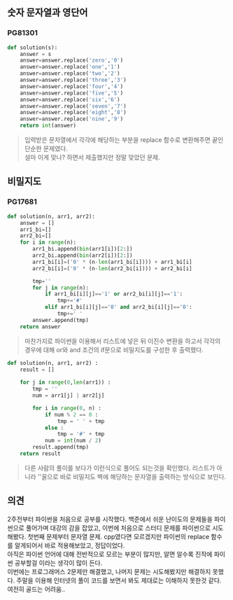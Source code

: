 ## 숫자 문자열과 영단어
### PG81301

```python
def solution(s):
    answer = s
    answer=answer.replace('zero','0')
    answer=answer.replace('one','1')
    answer=answer.replace('two','2')
    answer=answer.replace('three','3')
    answer=answer.replace('four','4')
    answer=answer.replace('five','5')
    answer=answer.replace('six','6')
    answer=answer.replace('seven','7')
    answer=answer.replace('eight','8')
    answer=answer.replace('nine','9')    
    return int(answer)
```
> 입력받은 문자열에서 각각에 해당하는 부분을 replace 함수로 변환해주면 끝인 단순한 문제였다.   
   설마 이게 맞나? 하면서 제출했지만 정말 맞았던 문제.
   

## 비밀지도
### PG17681

```python
def solution(n, arr1, arr2):
    answer = []
    arr1_bi=[]
    arr2_bi=[]
    for i in range(n):
        arr1_bi.append(bin(arr1[i])[2:])
        arr2_bi.append(bin(arr2[i])[2:])
        arr1_bi[i]=('0' * (n-len(arr1_bi[i]))) + arr1_bi[i]
        arr2_bi[i]=('0' * (n-len(arr2_bi[i]))) + arr2_bi[i]

        tmp=''
        for j in range(n):
            if arr1_bi[i][j]=='1' or arr2_bi[i][j]=='1':
                tmp+='#'
            elif arr1_bi[i][j]=='0' and arr2_bi[i][j]=='0':
                tmp+=' '
        answer.append(tmp)
    return answer
```
> 마찬가지로 파이썬을 이용해서 리스트에 넣은 뒤 이진수 변환을 하고서 각각의 경우에 대해 or와 and 조건의 if문으로 비밀지도를 구성한 후 출력했다.   
```python
def solution(n, arr1, arr2) :
    result = []
    
    for j in range(0,len(arr1)) :
        tmp = ''
        num = arr1[j] | arr2[j]

        for i in range(0, n) :
            if num % 2 == 0 :
                tmp = ' ' + tmp
            else : 
                tmp = '#' + tmp
            num = int(num / 2)
        result.append(tmp)
    return result
```   
> 다른 사람의 풀이를 보다가 이런식으로 풀어도 되는것을 확인했다. 리스트가 아니라 ''꼴으로 바로 비밀지도 벽에 해당하는 문자열을 출력하는 방식으로 보인다.
   

## 의견
2주전부터 파이썬을 처음으로 공부를 시작했다. 백준에서 쉬운 난이도의 문제들을 파이썬으로 풀어가며 대강의 감을 잡았고, 이번에 처음으로 스터디 문제를 파이썬으로 시도해봤다. 첫번째 문제부터 문자열 문제. cpp였다면 모르겠지만 파이썬의 replace 함수를 알게되어서 바로 적용해보았고, 정답이었다.   
아직은 파이썬 언어에 대해 전반적으로 모르는 부분이 많지만, 알면 알수록 진작에 파이썬 공부할걸 이라는 생각이 많이 든다.   
이번에는 프로그래머스 2문제만 해결했고, 나머지 문제는 시도해봤지만 해결하지 못했다. 주말을 이용해 인터넷의 풀이 코드를 보면서 봐도 제대로는 이해하지 못한것 같다. 여전히 골드는 어려움..
